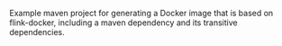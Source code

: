 Example maven project for generating a Docker image that is based on flink-docker, including a maven dependency and its transitive dependencies.
